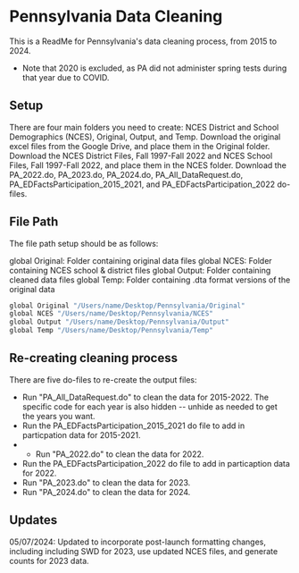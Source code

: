 
# Pennsylvania Data Cleaning

This is a ReadMe for Pennsylvania's data cleaning process, from 2015 to 2024.
* Note that 2020 is excluded, as PA did not administer spring tests during that year due to COVID.


## Setup

There are four main folders you need to create: NCES District and School Demographics (NCES), Original, Output, and Temp.
Download the original excel files from the Google Drive, and place them in the Original folder.
Download the NCES District Files, Fall 1997-Fall 2022 and NCES School Files, Fall 1997-Fall 2022, and place them in the NCES folder.
Download the  PA_2022.do, PA_2023.do, PA_2024.do, PA_All_DataRequest.do, PA_EDFactsParticipation_2015_2021, and PA_EDFactsParticipation_2022 do-files.
   
## File Path

The file path setup should be as follows: 

global Original: Folder containing original data files
global NCES: Folder containing NCES school & district files
global Output: Folder containing cleaned data files
global Temp: Folder containing .dta format versions of the original data

```bash
global Original "/Users/name/Desktop/Pennsylvania/Original"
global NCES "/Users/name/Desktop/Pennsylvania/NCES"
global Output "/Users/name/Desktop/Pennsylvania/Output"
global Temp "/Users/name/Desktop/Pennsylvania/Temp"
```
## Re-creating cleaning process

There are five do-files to re-create the output files: 
- Run "PA_All_DataRequest.do" to clean the data for 2015-2022. The specific code for each year is also hidden -- unhide as needed to get the years you want.
- Run the PA_EDFactsParticipation_2015_2021 do file to add in particpation data for 2015-2021.
- - Run "PA_2022.do" to clean the data for 2022.
- Run the PA_EDFactsParticipation_2022 do file to add in particaption data for 2022.
- Run "PA_2023.do" to clean the data for 2023.
- Run "PA_2024.do" to clean the data for 2024.

## Updates

05/07/2024: Updated to incorporate post-launch formatting changes, including including SWD for 2023, use updated NCES files, and generate counts for 2023 data.
